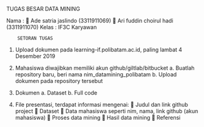 TUGAS BESAR DATA MINING 

Nama  :  Ade satria jaslindo (3311911069)
         Ari fuddin choirul hadi (3311911070)
Kelas : IF3C Karyawan

        
        
        SETORAN TUGAS
1. Upload dokumen pada learning-if.polibatam.ac.id, paling lambat 4 Desember 2019

2. Mahasiswa diwajibkan memiliki akun github/giltlab/bitbucket
    a. Buatlah repository baru, beri nama nim_datamining_polibatam
    b. Upload dokumen pada repository tersebut

3. Dokumen
    a. Dataset
    b. Full code

4. File presentasi, terdapat informasi mengenai:
     Judul dan link github project
     Dataset
     Data mahasiswa seperti nim, nama, link github (akun mahasiswa)
     Proses data mining
     Hasil data mining
     Referensi
    
    
